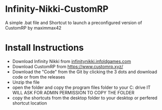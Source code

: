 # Infinity-Nikki-CustomRP
A simple .bat file and Shortcut to launch a preconfigured version of CustomRP by maximmax42

# Install Instructions 
- Download Infinity Nikki from [infinitynikki.infoldgames.com](https://infinitynikki.infoldgames.com/)
- Download CustomRP from https://www.customrp.xyz/
- Download the "Code" from the Git by clicking the 3 dots and download code or from the releases
- Unzip the file
- open the folder and copy the program files folder to your C: drive IT WILL ASK FOR ADMIN PERMISSION TO COPY THE FOLDER
- copy the shortcuts from the desktop folder to your desktop or perfered shortcut location
